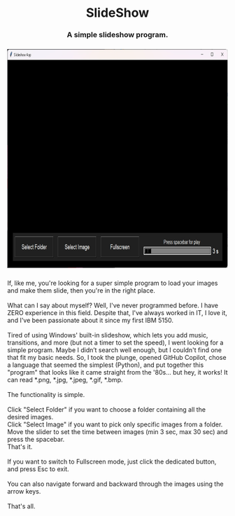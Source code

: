 <h1 align="center">SlideShow</h1>

###

<h3 align="center">A simple slideshow program.</h3>

###

<div align="center">
  <img height="500" src="SlideShow.jpg"  />
</div>

###

<p align="left">If, like me, you're looking for a super simple program to load your images and make them slide, then you're in the right place.<br><br>What can I say about myself? Well, I've never programmed before. I have ZERO experience in this field. Despite that, I've always worked in IT, I love it, and I've been passionate about it since my first IBM 5150.<br><br>Tired of using Windows' built-in slideshow, which lets you add music, transitions, and more (but not a timer to set the speed), I went looking for a simple program. Maybe I didn’t search well enough, but I couldn't find one that fit my basic needs. So, I took the plunge, opened GitHub Copilot, chose a language that seemed the simplest (Python), and put together this "program" that looks like it came straight from the '80s... but hey, it works! It can read *.png, *.jpg, *.jpeg, *.gif, *.bmp.<br><br>The functionality is simple.<br><br>Click "Select Folder" if you want to choose a folder containing all the desired images.<br>Click "Select Image" if you want to pick only specific images from a folder.<br>Move the slider to set the time between images (min 3 sec, max 30 sec) and press the spacebar.<br>That's it.<br><br>If you want to switch to Fullscreen mode, just click the dedicated button, and press Esc to exit.<br><br>You can also navigate forward and backward through the images using the arrow keys.<br><br>That's all.<br></p>

###
